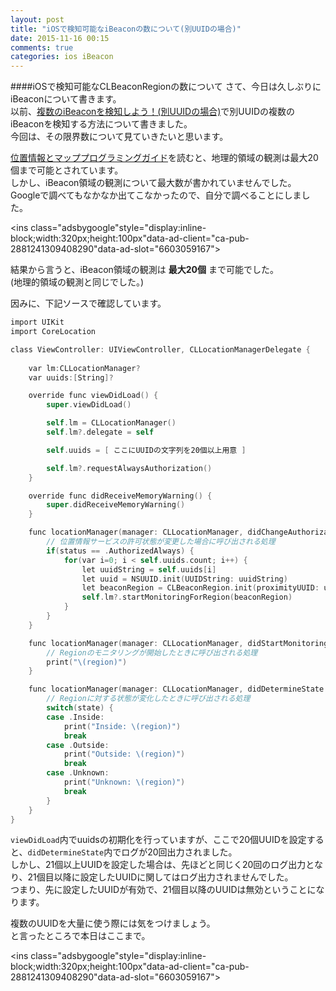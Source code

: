 ```yaml
---
layout: post
title: "iOSで検知可能なiBeaconの数について(別UUIDの場合)"
date: 2015-11-16 00:15
comments: true
categories: ios iBeacon
---
```


####iOSで検知可能なCLBeaconRegionの数について
さて、今日は久しぶりにiBeaconについて書きます。  
以前、[複数のiBeaconを検知しよう！(別UUIDの場合)](http://grandbig.github.io/blog/2015/06/14/multi-ibeacon-region/)で別UUIDの複数のiBeaconを検知する方法について書きました。  
今回は、その限界数について見ていきたいと思います。  

[位置情報とマッププログラミングガイド](https://developer.apple.com/jp/documentation/LocationAwarenessPG.pdf)を読むと、地理的領域の観測は最大20個まで可能とされています。  
しかし、iBeacon領域の観測について最大数が書かれていませんでした。  
Googleで調べてもなかなか出てこなかったので、自分で調べることにしました。  

<script async src="//pagead2.googlesyndication.com/pagead/js/adsbygoogle.js"></script>
<ins class="adsbygoogle"style="display:inline-block;width:320px;height:100px"data-ad-client="ca-pub-2881241309408290"data-ad-slot="6603059167"></ins>
<script>
(adsbygoogle = window.adsbygoogle || []).push({});
</script>

<!-- more -->

結果から言うと、iBeacon領域の観測は **最大20個** まで可能でした。  
(地理的領域の観測と同じでした。)  

因みに、下記ソースで確認しています。  

```objective-c
import UIKit
import CoreLocation

class ViewController: UIViewController, CLLocationManagerDelegate {
	
	var lm:CLLocationManager?
	var uuids:[String]?

	override func viewDidLoad() {
		super.viewDidLoad()

		self.lm = CLLocationManager()
		self.lm?.delegate = self

		self.uuids = [ ここにUUIDの文字列を20個以上用意 ]

		self.lm?.requestAlwaysAuthorization()
	}

	override func didReceiveMemoryWarning() {
		super.didReceiveMemoryWarning()
	}

	func locationManager(manager: CLLocationManager, didChangeAuthorizationStatus status: CLAuthorizationStatus) {
		// 位置情報サービスの許可状態が変更した場合に呼び出される処理
		if(status == .AuthorizedAlways) {
			for(var i=0; i < self.uuids.count; i++) {
				let uuidString = self.uuids[i]
				let uuid = NSUUID.init(UUIDString: uuidString)
				let beaconRegion = CLBeaconRegion.init(proximityUUID: uuid!, identifier: ("beaconRegion"+String(i)))
				self.lm?.startMonitoringForRegion(beaconRegion)
			}
		}
	}

	func locationManager(manager: CLLocationManager, didStartMonitoringForRegion region: CLRegion) {
		// Regionのモニタリングが開始したときに呼び出される処理
		print("\(region)")
	}

	func locationManager(manager: CLLocationManager, didDetermineState state: CLRegionState, forRegion region: CLRegion) {
		// Regionに対する状態が変化したときに呼び出される処理
		switch(state) {
		case .Inside:
			print("Inside: \(region)")
			break
		case .Outside:
			print("Outside: \(region)")
			break
		case .Unknown:
			print("Unknown: \(region)")
			break
		}
	}
}
```

`viewDidLoad`内でuuidsの初期化を行っていますが、ここで20個UUIDを設定すると、`didDetermineState`内でログが20回出力されました。  
しかし、21個以上UUIDを設定した場合は、先ほどと同じく20回のログ出力となり、21個目以降に設定したUUIDに関してはログ出力されませんでした。  
つまり、先に設定したUUIDが有効で、21個目以降のUUIDは無効ということになります。  

複数のUUIDを大量に使う際には気をつけましょう。  
と言ったところで本日はここまで。  

<script async src="//pagead2.googlesyndication.com/pagead/js/adsbygoogle.js"></script>
<ins class="adsbygoogle"style="display:inline-block;width:320px;height:100px"data-ad-client="ca-pub-2881241309408290"data-ad-slot="6603059167"></ins>
<script>
(adsbygoogle = window.adsbygoogle || []).push({});
</script>
